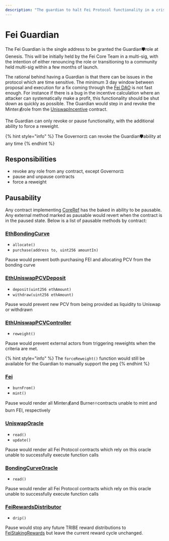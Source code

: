 ```yaml
---
description: "The guardian to halt Fei Protocol functionality in a crisis\U0001F6E1"
---
```


# Fei Guardian

The Fei Guardian is the single address to be granted the Guardian🛡role at Genesis. This will be initially held by the Fei Core Team in a multi-sig, with the intention of either renouncing the role or transitioning to a community held multi-sig within a few months of launch.

The rational behind having a Guardian is that there can be issues in the protocol which are time sensitive. The minimum 3 day window between proposal and execution for a fix coming through the [Fei DAO](fei-dao.md) is not fast enough. For instance if there is a bug in the incentive calculation where an attacker can systematically make a profit, this functionality should be shut down as quickly as possible. The Guardian would step in and revoke the Minter💰role from the [UniswapIncentive](../protocol/fei-stablecoin/uniswapincentive.md) contract.

The Guardian can only revoke or pause functionality, with the additional ability to force a reweight.

{% hint style="info" %}
The Governor⚖️ can revoke the Guardian🛡ability at any time
{% endhint %}

## Responsibilities

* revoke any role from any contract, except Governor⚖️
* pause and unpause contracts
* force a reweight

## Pausability

Any contract implementing [CoreRef](../protocol/references/coreref.md) has the baked in ability to be pausable. Any external method marked as pausable would revert when the contract is in the paused state. Below is a list of pausable methods by contract:

### [EthBondingCurve](../protocol/bondingcurve/ethbondingcurve.md)

* `allocate()`
* `purchase(address to, uint256 amountIn)`

Pause would prevent both purchasing FEI and allocating PCV from the bonding curve

### [EthUniswapPCVDeposit](../protocol/protocol-controlled-value/ethuniswappcvdeposit.md)

* `deposit(uint256 ethAmount)`
* `withdraw(uint256 ethAmount)`

Pause would prevent new PCV from being provided as liquidity to Uniswap or withdrawn

### [EthUniswapPCVController](../protocol/protocol-controlled-value/ethuniswappcvcontroller.md)

* `reweight()`

Pause would prevent external actors from triggering reweights when the criteria are met.

{% hint style="info" %}
The `forceReweight()` function would still be available for the Guardian to manually support the peg
{% endhint %}

### [Fei](../protocol/fei-stablecoin/fei-fei-usd.md)

* `burnFrom()`
* `mint()`

Pause would render all Minter💰and Burner🔥contracts unable to mint and burn FEI, respectively

### [UniswapOracle](../protocol/oracles/uniswaporacle.md)

* `read()`
* `update()`

Pause would render all Fei Protocol contracts which rely on this oracle unable to successfully execute function calls

### [BondingCurveOracle](../protocol/oracles/bondingcurveoracle.md)

* `read()`

Pause would render all Fei Protocol contracts which rely on this oracle unable to successfully execute function calls

### [FeiRewardsDistributor](../protocol/staking/feirewardsdistributor.md)

* `drip()`

Pause would stop any future TRIBE reward distributions to [FeiStakingRewards](../protocol/staking/feistakingrewards.md) but leave the current reward cycle unchanged.



